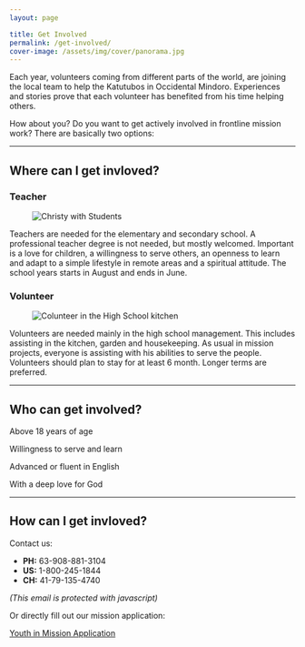 ```yaml
---
layout: page

title: Get Involved
permalink: /get-involved/
cover-image: /assets/img/cover/panorama.jpg
---
```


Each year, volunteers coming from different parts of the world, are joining the local team to help the Katutubos in Occidental Mindoro. Experiences and stories prove that each volunteer has benefited from his time helping others.

How about you? Do you want to get actively involved in frontline mission work? There are basically two options:

---

## Where can I get invloved?

### Teacher

<figure class="c-figure c-figure--left u-1/3@tablet">
    <img class="u-zoom u-zoom--3x u-zoom--left" alt="Christy with Students" src="{{site.img_dir}}/2017/07/christys-students-800.jpg">
</figure>

Teachers are needed for the elementary and secondary school. A professional teacher degree is not needed, but mostly welcomed. Important is a love for children, a willingness to serve others, an openness to learn and adapt to a simple lifestyle in remote areas and a spiritual attitude. The school years starts in August and ends in June.


### Volunteer

<figure class="c-figure c-figure--left u-1/3@tablet">
    <img class="u-zoom u-zoom--3x u-zoom--left" alt="Colunteer in the High School kitchen" src="{{site.img_dir}}/2017/05/volunteer-in-kitchen.jpg">
</figure>

Volunteers are needed mainly in the high school management. This includes assisting in the kitchen, garden and housekeeping. As usual in mission projects, everyone is assisting with his abilities to serve the people.
Volunteers should plan to stay for at least 6 month. Longer terms are preferred.

---

## Who can get involved?

<div class="o-layout o-layout--small o-layout--stretch u-text-center">
    <div class="o-layout__item u-1/2 u-1/4@tablet u-mb-">
        <div class="o-box o-box--small c-info c-info--tertiary u-1/1">
            <p class="u-ic u-ic--check u-ic--huge"></p>
            <p>Above 18 years of age</p>
        </div>
    </div>
    <div class="o-layout__item u-1/2 u-1/4@tablet u-mb-">
        <div class="o-box o-box--small c-info c-info--tertiary u-1/1">
            <p class="u-ic u-ic--check u-ic--huge"></p>
            <p>Willingness to serve and learn</p>
        </div>
    </div>
    <div class="o-layout__item u-1/2 u-1/4@tablet u-mb-">
        <div class="o-box o-box--small c-info c-info--tertiary u-1/1">
            <p class="u-ic u-ic--check u-ic--huge"></p>
            <p>Advanced or fluent in English</p>
        </div>
    </div>
    <div class="o-layout__item u-1/2 u-1/4@tablet u-mb-">
        <div class="o-box o-box--small c-info c-info--tertiary u-1/1">
            <p class="u-ic u-ic--check u-ic--huge"></p>
            <p>With a deep love for God</p>
        </div>
    </div>
</div>

---

## How can I get invloved?

Contact us:

<div class="o-layout o-layout--small o-layout--stretch u-mb-">
    <div class="o-layout__item u-1/2@tablet u-mb-">
        <div class="o-box o-box--small c-info c-info--primary u-1/1 u-text-center">
            <ul class="o-list-bare">
                <li>
                    <strong>PH:</strong> <span class="u-ic u-ic--phone u-ic--large"></span> 63-908-881-3104
                </li>
                <li>
                    <strong>US:</strong> <span class="u-ic u-ic--phone u-ic--large"></span> 1-800-245-1844
                </li>
                <li>
                    <strong>CH:</strong> <span class="u-ic u-ic--phone u-ic--large"></span> 41-79-135-4740
                </li>
            </ul>
        </div>
    </div>
    <div class="o-layout__item u-1/2@tablet u-mb-">
        <div class="o-box o-box--small c-info c-info--primary u-1/1 u-orient-middle u-orient-center">
            <noscript data-defuscate data-name="staff" data-domain="lmphilippines.org" data-icon="u-ic u-ic--mail u-ic--large"><em>(This email is protected with javascript)</em></noscript>
        </div>
    </div>
</div>

Or directly fill out our mission application:

<a class="c-btn c-btn--ghost c-btn--gray" href="http://www.lmn.org/forms/Youth%20Mission%20app_eml.pdf">
    <span class="u-ic u-ic--document u-ic--large u-ic--baseline"></span>
    Youth in Mission Application
</a>
